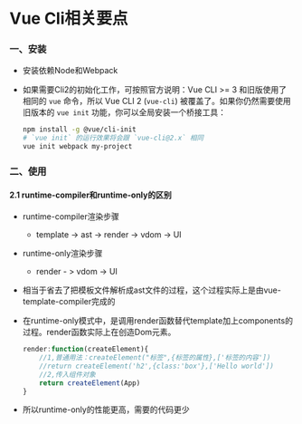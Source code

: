 # Vue Cli相关要点

### 一、安装

- 安装依赖Node和Webpack

- 如果需要Cli2的初始化工作，可按照官方说明：Vue CLI >= 3 和旧版使用了相同的 `vue` 命令，所以 Vue CLI 2 (`vue-cli`) 被覆盖了。如果你仍然需要使用旧版本的 `vue init` 功能，你可以全局安装一个桥接工具：

  ```sh
  npm install -g @vue/cli-init
  # `vue init` 的运行效果将会跟 `vue-cli@2.x` 相同
  vue init webpack my-project
  ```

### 二、使用

#### 2.1 runtime-compiler和runtime-only的区别

- runtime-compiler渲染步骤

  - template -> ast -> render -> vdom -> UI

- runtime-only渲染步骤

  - render - > vdom -> UI

- 相当于省去了把模板文件解析成ast文件的过程，这个过程实际上是由vue-template-compiler完成的

- 在runtime-only模式中，是调用render函数替代template加上components的过程。render函数实际上在创造Dom元素。

  ```js
  render:function(createElement){
      //1,普通用法：createElement("标签",{标签的属性},['标签的内容'])
      //return createElement('h2',{class:'box'},['Hello world'])
      //2,传入组件对象
      return createElement(App)
  }
  ```

- 所以runtime-only的性能更高，需要的代码更少

